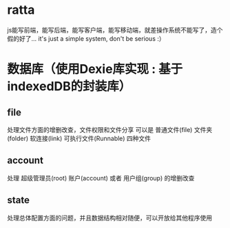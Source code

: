 # ratta
js能写前端，能写后端，能写客户端，能写移动端，就差操作系统不能写了，造个假的好了...
it's just a simple system, don't be serious  :）

# 数据库（使用Dexie库实现 : 基于indexedDB的封装库）
## file
处理文件方面的增删改查，文件权限和文件分享
可以是 普通文件(file) 文件夹(folder) 软连接(link) 可执行文件(Runnable) 四种文件

## account
处理 超级管理员(root) 账户(account) 或者 用户组(group) 的增删改查

## state 
处理总体配置方面的问题，并且数据结构相对随便，可以开放给其他程序使用

